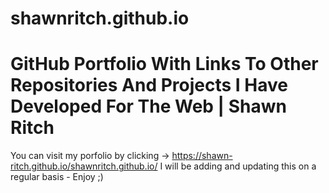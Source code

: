 # shawnritch.github.io
# GitHub Portfolio With Links To Other Repositories And Projects I Have Developed For The Web | Shawn Ritch
You can visit my porfolio by clicking -> https://shawn-ritch.github.io/shawnritch.github.io/
I will be adding and updating this on a regular basis - Enjoy ;)
